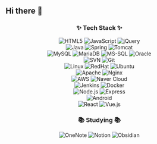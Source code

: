 ## Hi there 👋

<h3 align="center">✨ Tech Stack ✨</h3>
<div align="center">
  <img alt="HTML5" src="https://img.shields.io/badge/HTML5-E34F26.svg?&style=for-the-badge&logo=HTML5&logoColor=white"/>
  <img alt="JavaScript" src="https://img.shields.io/badge/JavaScript-F7DF1E.svg?&style=for-the-badge&logo=JavaScript&logoColor=black"/>
  <img alt="jQuery" src="https://img.shields.io/badge/jQuery-0769AD.svg?&style=for-the-badge&logo=jQuery&logoColor=white"/>
</div>
<div align="center">
  <img alt="Java" src="https://img.shields.io/badge/Java-007396.svg?&style=for-the-badge&logo=Java&logoColor=white"/>
  <img alt="Spring" src="https://img.shields.io/badge/Spring-6DB33F.svg?&style=for-the-badge&logo=Spring&logoColor=white"/>
  <img alt="Tomcat" src="https://img.shields.io/badge/Tomcat-F8DC75.svg?&style=for-the-badge&logo=Apache-Tomcat&logoColor=black"/>
</div>
<div align="center">
  <img alt="MySQL" src="https://img.shields.io/badge/MySQL-4479A1.svg?&style=for-the-badge&logo=MySQL&logoColor=white"/>
  <img alt="MariaDB" src="https://img.shields.io/badge/MariaDB-003545.svg?&style=for-the-badge&logo=MariaDB&logoColor=white"/>
  <img alt="MS-SQL" src="https://img.shields.io/badge/Microsoft%20SQL%20Server-CC2927.svg?&style=for-the-badge&logo=Microsoft%20SQL%20Server&logoColor=white"/>
  <img alt="Oracle" src="https://img.shields.io/badge/Oracle-F80000.svg?&style=for-the-badge&logo=Oracle&logoColor=white"/>
</div>
<div align="center">
  <img alt="SVN" src="https://img.shields.io/badge/SVN-809CC9.svg?&style=for-the-badge&logo=Subversion&logoColor=white"/>
  <img alt="Git" src="https://img.shields.io/badge/Git-F05032.svg?&style=for-the-badge&logo=Git&logoColor=white"/>
</div>
<div align="center">
  <img alt="Linux" src="https://img.shields.io/badge/Linux-FCC624.svg?&style=for-the-badge&logo=Linux&logoColor=black"/>
  <img alt="RedHat" src="https://img.shields.io/badge/RedHat-EE0000.svg?&style=for-the-badge&logo=Red-Hat&logoColor=white"/>
  <img alt="Ubuntu" src="https://img.shields.io/badge/Ubuntu-E95420.svg?&style=for-the-badge&logo=Ubuntu&logoColor=white"/>
</div>
<div align="center">
  <img alt="Apache" src="https://img.shields.io/badge/Apache-D22128.svg?&style=for-the-badge&logo=Apache&logoColor=white"/>
  <img alt="Nginx" src="https://img.shields.io/badge/Nginx-009639.svg?&style=for-the-badge&logo=Nginx&logoColor=white"/>  
</div>
<div align="center">
  <img alt="AWS" src="https://img.shields.io/badge/Amazon%20AWS-232F3E.svg?&style=for-the-badge&logo=Amazon%20AWS&logoColor=white"/>
  <img alt="Naver Cloud" src="https://img.shields.io/badge/Naver%20Cloud-03C75A.svg?&style=for-the-badge&logo=Naver&logoColor=white"/>
</div>
<div align="center">
  <img alt="Jenkins" src="https://img.shields.io/badge/Jenkins-D24939.svg?&style=for-the-badge&logo=Jenkins&logoColor=white"/>
  <img alt="Docker" src="https://img.shields.io/badge/Docker-2496ED.svg?&style=for-the-badge&logo=Docker&logoColor=white"/>
</div>
<div align="center">
  <img alt="Node.js" src="https://img.shields.io/badge/Node.js-339933.svg?&style=for-the-badge&logo=Node.js&logoColor=white"/>
  <img alt="Express" src="https://img.shields.io/badge/Express-000000.svg?&style=for-the-badge&logo=Express&logoColor=white"/>
</div>
<div align="center">
  <img alt="Android" src="https://img.shields.io/badge/Android-3DDC84.svg?&style=for-the-badge&logo=Android&logoColor=white"/>
</div>
<div align="center">
  <img alt="React" src="https://img.shields.io/badge/React-61DAFB.svg?&style=for-the-badge&logo=React&logoColor=black"/>
  <img alt="Vue.js" src="https://img.shields.io/badge/Vue.js-4FC08D.svg?&style=for-the-badge&logo=Vue.js&logoColor=white"/>
</div>

<h3 align="center">📚 Studying 📚</h3>
<div align="center">
  <img alt="OneNote" src="https://img.shields.io/badge/Microsoft%20OneNote-7719AA.svg?&style=for-the-badge&logo=Microsoft%20OneNote&logoColor=white"/>
  <img alt="Notion" src="https://img.shields.io/badge/Notion-000000.svg?&style=for-the-badge&logo=Notion&logoColor=white"/>
  <img alt="Obsidian" src="https://img.shields.io/badge/Obsidian-483699.svg?&style=for-the-badge&logo=Obsidian&logoColor=white"/>
</div>
